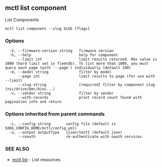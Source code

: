 [Auto generated by spf13/cobra]: <>

## mctl list component

List Components

```
mctl list component --slug SLUG [flags]
```

### Options

```
  -V, --firmware-version string   firmware version
  -h, --help                      help for component
      --limit int                 limit results returned. Max value is 1000 (hard limit set in fleetdb). To list more than 1000, you must query each page (with '--page') individually (default 100)
  -m, --model string              filter by model
      --page int                  limit results to page (for use with --limit)
      --slug string               [required] filter by component slug (nic/drive/bmc/bios...)
  -v, --vendor string             filter by vendor
      --with-records              print record count found with pagination info and return
```

### Options inherited from parent commands

```
  -c, --config string       config file (default is $XDG_CONFIG_HOME/mctl/config.yml)
  -o, --output outputType   {json|text} (default json)
      --reauth              re-authenticate with oauth services
```

### SEE ALSO

* [mctl list](mctl_list.md)	 - List resources

